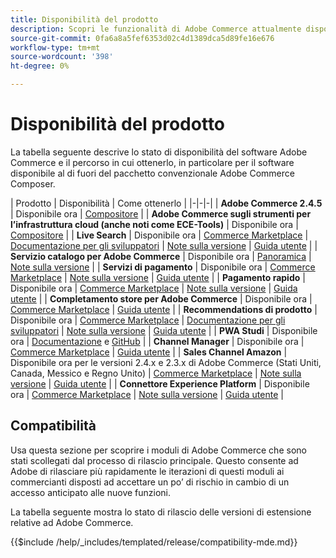 ```yaml
---
title: Disponibilità del prodotto
description: Scopri le funzionalità di Adobe Commerce attualmente disponibili, come accedervi e verificarne la compatibilità con specifiche versioni di Adobe Commerce.
source-git-commit: 0fa6a8a5fef6353d02c4d1389dca5d89fe16e676
workflow-type: tm+mt
source-wordcount: '398'
ht-degree: 0%

---
```



# Disponibilità del prodotto

La tabella seguente descrive lo stato di disponibilità del software Adobe Commerce e il percorso in cui ottenerlo, in particolare per il software disponibile al di fuori del pacchetto convenzionale Adobe Commerce Composer.

| Prodotto | Disponibilità | Come ottenerlo | |-|-|-| | **Adobe Commerce 2.4.5**                  | Disponibile ora | [Compositore](../installation/composer.md)  | | **Adobe Commerce sugli strumenti per l’infrastruttura cloud (anche noti come ECE-Tools)** | Disponibile ora | [Compositore](https://devdocs.magento.com/cloud/project/ece-tools-update.html) | | **Live Search**                                 | Disponibile ora | [Commerce Marketplace](https://marketplace.magento.com/magento-live-search.html) \| [Documentazione per gli sviluppatori](https://devdocs.magento.com/live-search/overview.html) \| [Note sulla versione](https://experienceleague.adobe.com/docs/commerce-merchant-services/live-search/release-notes.html) \| [Guida utente](https://experienceleague.adobe.com/docs/commerce-merchant-services/live-search/overview.html) | | **Servizio catalogo per Adobe Commerce** | Disponibile ora | [Panoramica](https://experienceleague.adobe.com/docs/commerce-merchant-services/catalog-service/guide-overview.html) \| [Note sulla versione](https://experienceleague.adobe.com/docs/commerce-merchant-services/catalog-service/release-notes.html) \| | **Servizi di pagamento**                            | Disponibile ora | [Commerce Marketplace](https://marketplace.magento.com/magento-payment-services.html) \| [Note sulla versione](https://experienceleague.adobe.com/docs/commerce-merchant-services/payment-services/release-notes.html) \| [Guida utente](https://experienceleague.adobe.com/docs/commerce-merchant-services/payment-services/guide-overview.html) | | **Pagamento rapido** | Disponibile ora | [Commerce Marketplace](https://marketplace.magento.com/magento-quick-checkout.html) \| [Note sulla versione](https://experienceleague.adobe.com/docs/commerce-merchant-services/quick-checkout/release-notes.html) \| [Guida utente](https://experienceleague.adobe.com/docs/commerce-merchant-services/quick-checkout/overview.html) | | **Completamento store per Adobe Commerce** | Disponibile ora | [Commerce Marketplace](https://marketplace.magento.com/store-fulfillment-magento-walmart.html) \| [Guida utente](https://experienceleague.adobe.com/docs/commerce-merchant-services/store-fulfillment/introduction.html) | | **Recommendations di prodotto**                     | Disponibile ora | [Commerce Marketplace](https://marketplace.magento.com/magento-product-recommendations.html) \| [Documentazione per gli sviluppatori](https://devdocs.magento.com/recommendations/product-recs.html) \| [Note sulla versione](https://experienceleague.adobe.com/docs/commerce-merchant-services/product-recommendations/release-notes.html) \| [Guida utente](https://experienceleague.adobe.com/docs/commerce-merchant-services/product-recommendations/overview.html) | | **PWA Studi**                                  | Disponibile ora | [Documentazione](https://developer.adobe.com/commerce/pwa-studio/) e [GitHub](https://github.com/magento/pwa-studio) | | **Channel Manager**                             | Disponibile ora | [Commerce Marketplace](https://marketplace.magento.com/magento-channel-manager.html) \| [Guida utente](https://experienceleague.adobe.com/docs/commerce-channels/channel-manager/intro-to-channel-manager/overview.html) | | **Sales Channel Amazon**                        | Disponibile ora per le versioni 2.4.x e 2.3.x di Adobe Commerce (Stati Uniti, Canada, Messico e Regno Unito) | [Commerce Marketplace](https://marketplace.magento.com/magento-module-amazon.html) \| [Note sulla versione](https://experienceleague.adobe.com/docs/commerce-channels/amazon/release-notes.html) \| [Guida utente](https://experienceleague.adobe.com/docs/commerce-channels/amazon/overview.html) | | **Connettore Experience Platform**                     | Disponibile ora | [Commerce Marketplace](https://marketplace.magento.com/magento-experience-platform-connector.html) \| [Note sulla versione](https://experienceleague.adobe.com/docs/commerce-merchant-services/experience-platform-connector/release-notes.html?lang=en) \| [Guida utente](https://experienceleague.adobe.com/docs/commerce-merchant-services/experience-platform-connector/overview.html?lang=en) |

## Compatibilità

Usa questa sezione per scoprire i moduli di Adobe Commerce che sono stati scollegati dal processo di rilascio principale. Questo consente ad Adobe di rilasciare più rapidamente le iterazioni di questi moduli ai commercianti disposti ad accettare un po’ di rischio in cambio di un accesso anticipato alle nuove funzioni.

La tabella seguente mostra lo stato di rilascio delle versioni di estensione relative ad Adobe Commerce.

{{$include /help/_includes/templated/release/compatibility-mde.md}}
